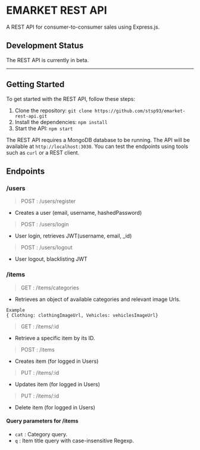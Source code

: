 # EMARKET REST API

A REST API for consumer-to-consumer sales using Express.js.


## Development Status

The REST API is currently in beta.

---

## Getting Started

To get started with the REST API, follow these steps:

1. Clone the repository: `git clone https://github.com/stsp93/emarket-rest-api.git`
2. Install the dependencies: `npm install`
3. Start the API: `npm start`

The REST API requires a MongoDB database to be running.
The API will be available at `http://localhost:3030`. You can test the endpoints using tools such as `curl` or a REST client.

## Endpoints

### /users

> POST : /users/register 
- Creates a user (email, username, hashedPassword)
> POST : /users/login
- User login, retrieves JWT(username, email, _id)
> POST : /users/logout
- User logout, blacklisting JWT

### /items

> GET : /items/categories
- Retrieves an object of available categories and relevant image Urls.

```
Example 
{ Clothing: clothingImageUrl, Vehicles: vehiclesImageUrl}
```

> GET : /items/:id
- Retrieve a specific item by its ID.

> POST : /items
- Creates item (for logged in Users)

> PUT : /items/:id
- Updates item (for logged in Users)

> PUT : /items/:id
- Delete item (for logged in Users)

#### Query parameters for /items

- `cat` : Category query.
- `q` : Item title query with case-insensitive Regexp.



